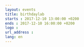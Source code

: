 ```yaml
---
layout: events
title: birthdaylab
starts : 2017-12-10 13:00:00 +0200
ends : 2017-12-10 16:00:00 +0200
logo :
url_address : 
lang: en
---
```

